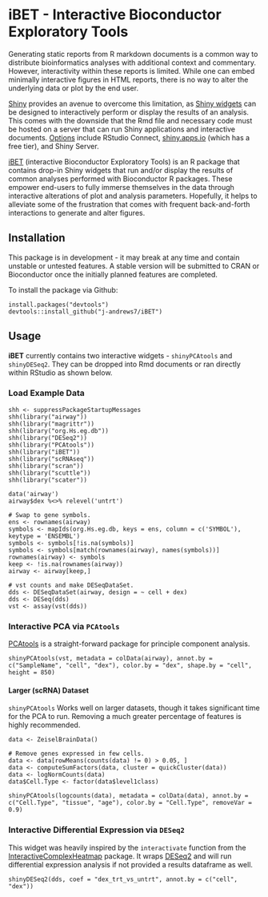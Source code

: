 # iBET - Interactive Bioconductor Exploratory Tools

Generating static reports from R markdown documents is a common way to distribute bioinformatics analyses with additional context and commentary. However, interactivity within these reports is limited. While one can embed minimally interactive figures in HTML reports, there is no way to alter the underlying data or plot by the end user.

[Shiny](https://shiny.rstudio.com/) provides an avenue to overcome this limitation, as [Shiny widgets](https://bookdown.org/yihui/rmarkdown/shiny-widgets.html) can be designed to interactively perform or display the results of an analysis. This comes with the downside that the Rmd file and necessary code must be hosted on a server that can run Shiny applications and interactive documents. [Options](https://www.rstudio.com/products/shiny/shiny-server/) include RStudio Connect, [shiny.apps.io](shiny.apps.io) (which has a free tier), and Shiny Server.

[iBET](https://github.com/j-andrews7/iBET) (interactive Bioconductor Exploratory Tools) is an R package that contains drop-in Shiny widgets that run and/or display the results of common analyses performed with Bioconductor R packages. These empower end-users to fully immerse themselves in the data through interactive alterations of plot and analysis parameters. Hopefully, it helps to alleviate some of the frustration that comes with frequent back-and-forth interactions to generate and alter figures.

## Installation

This package is in development - it may break at any time and contain unstable or untested features. A stable version will be submitted to CRAN or Bioconductor once the initially planned features are completed.

To install the package via Github:

```
install.packages("devtools")
devtools::install_github("j-andrews7/iBET")
```

## Usage

**iBET** currently contains two interactive widgets - `shinyPCAtools` and `shinyDESeq2`. They can be dropped into Rmd documents or ran directly within RStudio as shown below.

### Load Example Data

```
shh <- suppressPackageStartupMessages
shh(library("airway"))
shh(library("magrittr"))
shh(library("org.Hs.eg.db"))
shh(library("DESeq2"))
shh(library("PCAtools"))
shh(library("iBET"))
shh(library("scRNAseq"))
shh(library("scran"))
shh(library("scuttle"))
shh(library("scater"))

data('airway')
airway$dex %<>% relevel('untrt')

# Swap to gene symbols.
ens <- rownames(airway)
symbols <- mapIds(org.Hs.eg.db, keys = ens, column = c('SYMBOL'), keytype = 'ENSEMBL')
symbols <- symbols[!is.na(symbols)]
symbols <- symbols[match(rownames(airway), names(symbols))]
rownames(airway) <- symbols
keep <- !is.na(rownames(airway))
airway <- airway[keep,]

# vst counts and make DESeqDataSet.
dds <- DESeqDataSet(airway, design = ~ cell + dex)
dds <- DESeq(dds)
vst <- assay(vst(dds))
```

### Interactive PCA via `PCAtools`

[PCAtools](https://bioconductor.org/packages/release/bioc/html/PCAtools.html) is a straight-forward package for principle component analysis.

```
shinyPCAtools(vst, metadata = colData(airway), annot.by = c("SampleName", "cell", "dex"), color.by = "dex", shape.by = "cell", height = 850)
```


#### Larger (scRNA) Dataset

`shinyPCAtools` Works well on larger datasets, though it takes significant time for the PCA to run. Removing a much greater percentage of features is highly recommended. 

```
data <- ZeiselBrainData()

# Remove genes expressed in few cells.
data <- data[rowMeans(counts(data) != 0) > 0.05, ]
data <- computeSumFactors(data, cluster = quickCluster(data))
data <- logNormCounts(data)
data$Cell.Type <- factor(data$level1class)

shinyPCAtools(logcounts(data), metadata = colData(data), annot.by = c("Cell.Type", "tissue", "age"), color.by = "Cell.Type", removeVar = 0.9)
```

### Interactive Differential Expression via `DESeq2`

This widget was heavily inspired by the `interactivate` function from the [InteractiveComplexHeatmap](https://bioconductor.org/packages/release/bioc/html/InteractiveComplexHeatmap.html) package. It wraps [DESeq2](https://bioconductor.org/packages/release/bioc/html/DESeq2.html) and will run differential expression analysis if not provided a results dataframe as well.

```
shinyDESeq2(dds, coef = "dex_trt_vs_untrt", annot.by = c("cell", "dex"))
```


